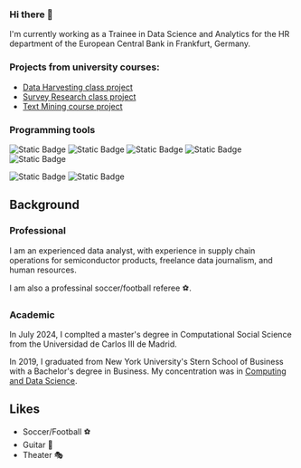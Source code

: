 ### Hi there 👋

I'm currently working as a Trainee in Data Science and Analytics for the HR department of the European Central Bank in Frankfurt, Germany.

### Projects from university courses:

* [Data Harvesting class project](https://github.com/frederickps/data-harvesting-project-eventbrite)
* [Survey Research class project](https://github.com/ericinthehaus/Opinions-on-transgender-rights-in-Europe_-An-analysis-from-the-European-social-service)
* [Text Mining course project](https://github.com/ericinthehaus/text-mining-harry-potter-class-project)

### Programming tools

![Static Badge](https://img.shields.io/badge/Code-SQL-skyblue?style=flat)
![Static Badge](https://img.shields.io/badge/Excel-217346?style=flat&logo=microsoftexcel&labelColor=black)
![Static Badge](https://img.shields.io/badge/Code-R-informational?style=flat&logo=R&logoColor=white&color=276DC3)
![Static Badge](https://img.shields.io/badge/python-white?logo=python)
![Static Badge](https://img.shields.io/badge/Power_Automate-%230066FF?style=flat&logo=powerautomate&labelColor=gray)

![Static Badge](https://img.shields.io/badge/Advanced_Modelling-grey?style=for-the-badge&color=orange)
![Static Badge](https://img.shields.io/badge/Data_Viz-gray?style=for-the-badge&color=blue)


## Background

### Professional 
I am an experienced data analyst, with experience in supply chain operations for semiconductor products, freelance data journalism, and human resources. 

I am also a professinal soccer/football referee ⚽.

### Academic
In July 2024, I complted a master's degree in Computational Social Science from the Universidad de Carlos III de Madrid. 

In 2019, I graduated from New York University's Stern School of Business with a Bachelor's degree in Business. 
My concentration was in [Computing and Data Science](https://www.stern.nyu.edu/portal-partners/current-students/undergraduate/academics/degree-programs/bs-business/computing-and-data-science). 

## Likes

* Soccer/Football ⚽
* Guitar 🎸
* Theater 🎭



<!--
**ericinthehaus/ericinthehaus** is a ✨ _special_ ✨ repository because its `README.md` (this file) appears on your GitHub profile.

Here are some ideas to get you started:

- 🔭 I’m currently working on ...
- 🌱 I’m currently learning ...
- 👯 I’m looking to collaborate on ...
- 🤔 I’m looking for help with ...
- 💬 Ask me about ...
- 📫 How to reach me: ...
- 😄 Pronouns: ...
- ⚡ Fun fact: ...
-->
